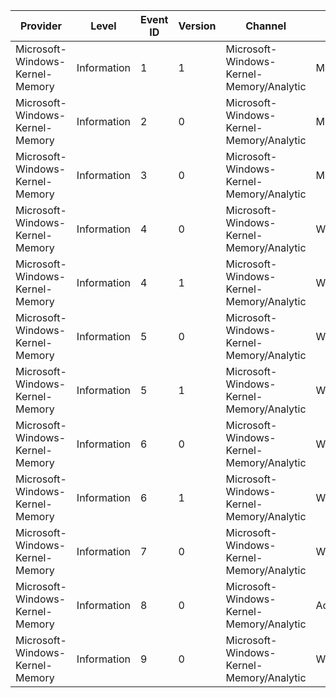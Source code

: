 Provider                         |  Level        |  Event ID  |  Version  |  Channel                                   |  Task               |  Opcode  |  Keyword                        |  Message
---------------------------------|---------------|------------|-----------|--------------------------------------------|---------------------|----------|---------------------------------|---------
Microsoft-Windows-Kernel-Memory  |  Information  |  1         |  1        |  Microsoft-Windows-Kernel-Memory/Analytic  |  MemInfo            |          |  KERNEL_MEM_KEYWORD_MEMINFO     |
Microsoft-Windows-Kernel-Memory  |  Information  |  2         |  0        |  Microsoft-Windows-Kernel-Memory/Analytic  |  MemInfoWS          |          |  KERNEL_MEM_KEYWORD_MEMINFO_EX  |
Microsoft-Windows-Kernel-Memory  |  Information  |  3         |  0        |  Microsoft-Windows-Kernel-Memory/Analytic  |  MemInfoSessionWS   |          |  KERNEL_MEM_KEYWORD_MEMINFO_EX  |
Microsoft-Windows-Kernel-Memory  |  Information  |  4         |  0        |  Microsoft-Windows-Kernel-Memory/Analytic  |  WorkingSetOutSwap  |  Start   |  KERNEL_MEM_KEYWORD_WS_SWAP     |
Microsoft-Windows-Kernel-Memory  |  Information  |  4         |  1        |  Microsoft-Windows-Kernel-Memory/Analytic  |  WorkingSetOutSwap  |  Start   |  KERNEL_MEM_KEYWORD_WS_SWAP     |
Microsoft-Windows-Kernel-Memory  |  Information  |  5         |  0        |  Microsoft-Windows-Kernel-Memory/Analytic  |  WorkingSetOutSwap  |  Stop    |  KERNEL_MEM_KEYWORD_WS_SWAP     |
Microsoft-Windows-Kernel-Memory  |  Information  |  5         |  1        |  Microsoft-Windows-Kernel-Memory/Analytic  |  WorkingSetOutSwap  |  Stop    |  KERNEL_MEM_KEYWORD_WS_SWAP     |
Microsoft-Windows-Kernel-Memory  |  Information  |  6         |  0        |  Microsoft-Windows-Kernel-Memory/Analytic  |  WorkingSetInSwap   |  Start   |  KERNEL_MEM_KEYWORD_WS_SWAP     |
Microsoft-Windows-Kernel-Memory  |  Information  |  6         |  1        |  Microsoft-Windows-Kernel-Memory/Analytic  |  WorkingSetInSwap   |  Start   |  KERNEL_MEM_KEYWORD_WS_SWAP     |
Microsoft-Windows-Kernel-Memory  |  Information  |  7         |  0        |  Microsoft-Windows-Kernel-Memory/Analytic  |  WorkingSetInSwap   |  Stop    |  KERNEL_MEM_KEYWORD_WS_SWAP     |
Microsoft-Windows-Kernel-Memory  |  Information  |  8         |  0        |  Microsoft-Windows-Kernel-Memory/Analytic  |  Acg                |          |  KERNEL_MEM_KEYWORD_ACG         |
Microsoft-Windows-Kernel-Memory  |  Information  |  9         |  0        |  Microsoft-Windows-Kernel-Memory/Analytic  |  WorkingSetInSwap   |          |  KERNEL_MEM_KEYWORD_WS_SWAP     |